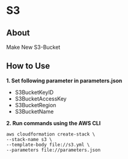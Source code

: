 # **S3**

## **About**

Make New S3-Bucket

## **How to Use**

**1. Set following parameter in parameters.json**

- S3BucketKeyID
- S3BucketAccessKey
- S3BucketRegion
- S3BucketName

**2. Run commands using the AWS CLI**

    aws cloudformation create-stack \
    --stack-name s3 \
    --template-body file://s3.yml \
    --parameters file://parameters.json